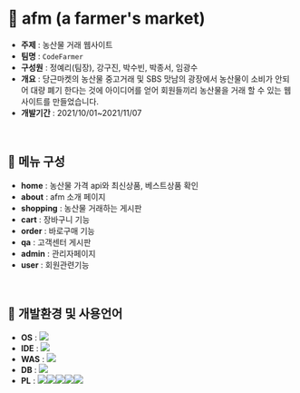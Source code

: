 #  🌿 afm (a farmer's market) 
- **주제** : 농산물 거래 웹사이트
- **팀명** : `CodeFarmer`
- **구성원** : 정예리(팀장), 강구진, 박수빈, 박종서, 임광수
- **개요** : 당근마켓의 농산물 중고거래 및 SBS 맛남의 광장에서 농산물이 소비가 안되어 
대량 폐기 한다는 것에 아이디어를 얻어 회원들끼리 농산물을 거래 할 수 있는 웹사이트를 만들었습니다.
- **개발기간** : 2021/10/01~2021/11/07
<br>

## 💚 메뉴 구성
* **home** : 농산물 가격 api와 최신상품, 베스트상품 확인
* **about** : afm 소개 페이지
* **shopping** : 농산물 거래하는 게시판
* **cart** : 장바구니 기능
* **order** : 바로구매 기능
* **qa** : 고객센터 게시판
* **admin** : 관리자페이지
* **user** : 회원관련기능

<br>


## 💚 개발환경 및 사용언어
* **OS** : <img src ="https://img.shields.io/badge/Windows-0078D6.svg?&style=for-the-badge&logo=Windows&logoColor=white"/>
* **IDE** : <img src ="https://img.shields.io/badge/Eclipse-2C2255.svg?&style=for-the-badge&logo=Eclipse&logoColor=white"/>
* **WAS** : <img src ="https://img.shields.io/badge/Apache Tomcat-F8DC75.svg?&style=for-the-badge&logo=Apache Tomcat&logoColor=white"/>
* **DB** : <img src ="https://img.shields.io/badge/Oracle-F80000.svg?&style=for-the-badge&logo=Oracle&logoColor=white"/>
* **PL** : <img src ="https://img.shields.io/badge/Java-007396.svg?&style=for-the-badge&logo=Java&logoColor=white"/><img src ="https://img.shields.io/badge/HTML5-E34F26.svg?&style=for-the-badge&logo=HTML5&logoColor=white"/><img src ="https://img.shields.io/badge/CSS3-1572B6.svg?&style=for-the-badge&logo=CSS3&logoColor=white"/><img src ="https://img.shields.io/badge/JavaScript-F7DF1E.svg?&style=for-the-badge&logo=JavaScript&logoColor=white"/><img src ="https://img.shields.io/badge/jQuery-0769AD.svg?&style=for-the-badge&logo=jQuery&logoColor=white"/>


<br><br>

<!--

## 💚 contact us 

[![Linkedin Badge](https://img.shields.io/badge/GitHub-181717?style=flat-square&logo=GitHub&logoColor=white&link=https://github.com/yeri3177/afmSemiProject)](https://github.com/yeri3177/afmSemiProject)
👈 **깃허브 주소 링크**

[![Youtube Badge](https://img.shields.io/badge/Youtube-ff0000?style=flat-square&logo=youtube&link=https://youtu.be/1PMJ-3eISJw)](https://youtu.be/1PMJ-3eISJw)
👈 **발표 영상 링크**
-->
